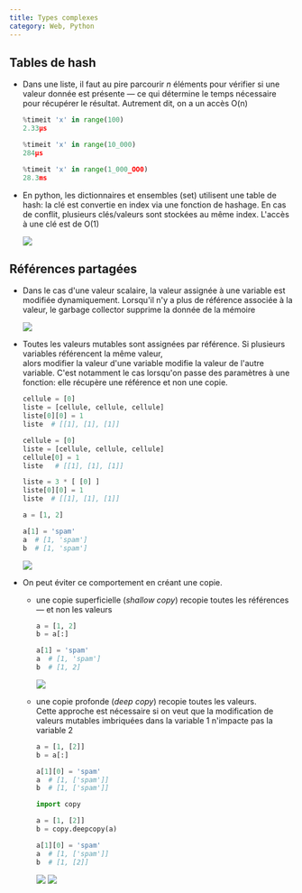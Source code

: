 ```yaml
---
title: Types complexes
category: Web, Python
---
```


## Tables de hash

* Dans une liste, il faut au pire parcourir *n* éléments pour vérifier si une valeur donnée est présente — ce qui détermine le temps nécessaire pour récupérer le résultat. Autrement dit, on a un accès O(n)

  ``` python
  %timeit 'x' in range(100)
  2.33µs

  %timeit 'x' in range(10_000)
  284µs

  %timeit 'x' in range(1_000_OO0)
  28.3ms
  ```

* En python, les dictionnaires et ensembles (set) utilisent une table de hash: la clé est convertie en index via une fonction de hashage. En cas de conflit, plusieurs clés/valeurs sont stockées au même index. L'accès à une clé est de O(1)

  ![](https://i.imgur.com/BzYkGrWm.png)

## Références partagées

* Dans le cas d'une valeur scalaire, la valeur assignée à une variable est modifiée dynamiquement. Lorsqu'il n'y a plus de référence associée à la valeur, le garbage collector supprime la donnée de la mémoire

  ![](https://i.imgur.com/ObwjwAQm.png)

* Toutes les valeurs mutables sont assignées par référence. Si plusieurs variables référencent la même valeur,  
  alors modifier la valeur d'une variable modifie la valeur de l'autre variable. C'est notamment le cas lorsqu'on passe des paramètres à une fonction: elle récupère une référence et non une copie.

  ``` python
  cellule = [0]
  liste = [cellule, cellule, cellule]
  liste[0][0] = 1
  liste  # [[1], [1], [1]]

  cellule = [0]
  liste = [cellule, cellule, cellule]
  cellule[0] = 1
  liste   # [[1], [1], [1]]

  liste = 3 * [ [0] ]
  liste[0][0] = 1
  liste  # [[1], [1], [1]]
  ```

  ``` python
  a = [1, 2]

  a[1] = 'spam'
  a  # [1, 'spam']
  b  # [1, 'spam']
  ```

  ![](https://i.imgur.com/7RKjDWhm.png)

* On peut éviter ce comportement en créant une copie.  
  
  - une copie superficielle (*shallow copy*) recopie toutes les références — et non les valeurs

    ``` python
    a = [1, 2]
    b = a[:]

    a[1] = 'spam'
    a  # [1, 'spam']
    b  # [1, 2]
    ```

    ![](https://i.imgur.com/wYj1cANm.png)

  - une copie profonde (*deep copy*) recopie toutes les valeurs.  
    Cette approche est nécessaire si on veut que la modification de valeurs mutables imbriquées dans la variable 1 n'impacte pas la variable 2

    ``` python
    a = [1, [2]]
    b = a[:]

    a[1][0] = 'spam'
    a  # [1, ['spam']]
    b  # [1, ['spam']]
    ```
    ``` python
    import copy

    a = [1, [2]]
    b = copy.deepcopy(a)

    a[1][0] = 'spam'
    a  # [1, ['spam']]
    b  # [1, [2]]
    ```

    ![](https://i.imgur.com/B8I3jQlm.png)
    ![](https://i.imgur.com/aVelC1xm.png)